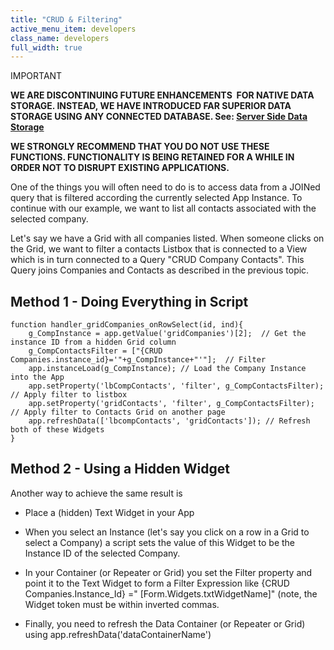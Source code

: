 ```yaml
---
title: "CRUD & Filtering"
active_menu_item: developers
class_name: developers
full_width: true
---
```



IMPORTANT

**WE ARE DISCONTINUING FUTURE ENHANCEMENTS  FOR NATIVE DATA STORAGE. INSTEAD, WE HAVE INTRODUCED FAR SUPERIOR DATA STORAGE USING ANY CONNECTED DATABASE. See: [Server Side Data Storage](/developers/documentation/product-guide/data-storage/server-side-data-storage/)**

**WE STRONGLY RECOMMEND THAT YOU DO NOT USE THESE FUNCTIONS. FUNCTIONALITY IS BEING RETAINED FOR A WHILE IN ORDER NOT TO DISRUPT EXISTING APPLICATIONS.**

One of the things you will often need to do is to access data from a JOINed query that is filtered according the currently selected App Instance. To continue with our example, we want to list all contacts associated with the selected company.

Let's say we have a Grid with all companies listed. When someone clicks on the Grid, we want to filter a contacts Listbox that is connected to a View which is in turn connected to a Query "CRUD Company Contacts". This Query joins Companies and Contacts as described in the previous topic.

## Method 1 - Doing Everything in Script

    function handler_gridCompanies_onRowSelect(id, ind){
        g_CompInstance = app.getValue('gridCompanies')[2];  // Get the instance ID from a hidden Grid column
        g_CompContactsFilter = ["{CRUD Companies.instance_id}='"+g_CompInstance+"'"];  // Filter
        app.instanceLoad(g_CompInstance); // Load the Company Instance into the App
        app.setProperty('lbCompContacts', 'filter', g_CompContactsFilter); // Apply filter to listbox
        app.setProperty('gridContacts', 'filter', g_CompContactsFilter); // Apply filter to Contacts Grid on another page
        app.refreshData(['lbcompContacts', 'gridContacts']); // Refresh both of these Widgets
    }
   

## Method 2 - Using a Hidden Widget

Another way to achieve the same result is

 - Place a (hidden) Text Widget in your App

 - When you select an Instance (let's say you click on a row in a Grid to select a Company) a script sets the value of this Widget to be the Instance ID of the selected Company.

 - In your Container (or Repeater or Grid) you set the Filter property and point it to the Text Widget to form a Filter Expression like {CRUD Companies.Instance\_Id} =" [Form.Widgets.txtWidgetName]" (note, the Widget token must be within inverted commas.

 - Finally, you need to refresh the Data Container (or Repeater or Grid) using app.refreshData('dataContainerName')

